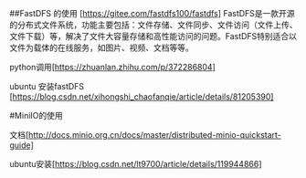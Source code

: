 ##FastDFS 的使用
[https://gitee.com/fastdfs100/fastdfs]
FastDFS是一款开源的分布式文件系统，功能主要包括：文件存储、文件同步、文件访问（文件上传、文件下载）等，解决了文件大容量存储和高性能访问的问题。FastDFS特别适合以文件为载体的在线服务，如图片、视频、文档等等。

python调用[https://zhuanlan.zhihu.com/p/372286804]

ubuntu 安装fastDFS [https://blog.csdn.net/xihongshi_chaofanqie/article/details/81205390]

#MiniIO的使用

文档[http://docs.minio.org.cn/docs/master/distributed-minio-quickstart-guide]

ubuntu安装[https://blog.csdn.net/lt9700/article/details/119944866]
<!--stackedit_data:
eyJoaXN0b3J5IjpbMzkwMTIyMjgyXX0=
-->